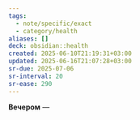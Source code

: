 ```yaml
---
tags:
  - note/specific/exact
  - category/health
aliases: []
deck: obsidian::health
created: 2025-06-10T21:19:31+03:00
updated: 2025-06-16T21:07:28+03:00
sr-due: 2025-07-06
sr-interval: 20
sr-ease: 290
---
```


**Вечером**
—
